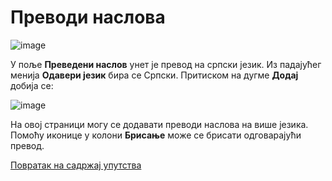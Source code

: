# Преводи наслова

![image](https://user-images.githubusercontent.com/29538544/150673366-04126450-1498-42cc-a665-72aa20d0994c.png)

У поље **Преведени наслов** унет је превод на српски језик. Из падајућег менија **Одавери језик** бира се Српски. Притиском на дугме **Додај** добија се:  

![image](https://user-images.githubusercontent.com/29538544/150673426-b9879bfa-5bcd-4fe9-9af2-d56f2eadbd89.png)
 
На овој страници могу се додавати преводи наслова на више језика. Помоћу иконице у колони **Брисање** може се брисати одговарајући превод.   


[Повратак на садржај упутства](../../uputstvo.md#садржај)
